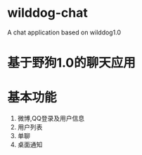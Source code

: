 # wilddog-chat
A chat application based on wilddog1.0

# 基于野狗1.0的聊天应用


# 基本功能
1. 微博,QQ登录及用户信息
2. 用户列表
3. 单聊
4. 桌面通知
